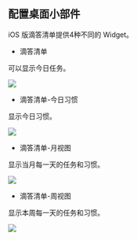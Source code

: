 ## 配置桌面小部件

iOS 版滴答清单提供4种不同的 Widget。

* 滴答清单 

可以显示今日任务。

![](../images/android/widget201.png)

* 滴答清单-今日习惯

显示今日习惯。

![](../images/android/widget202.png)

* 滴答清单-月视图

显示当月每一天的任务和习惯。

![](../images/android/widget207.png)

* 滴答清单-周视图

显示本周每一天的任务和习惯。

![](../images/android/widget203.png)